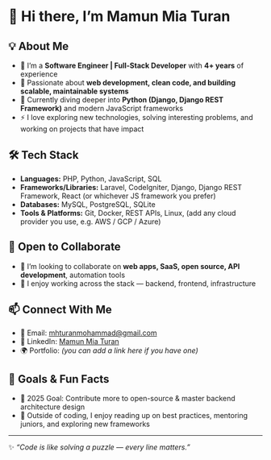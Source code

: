 # 👋 Hi there, I’m **Mamun Mia Turan**

## 💡 About Me  
- 🔭 I’m a **Software Engineer | Full-Stack Developer** with **4+ years** of experience  
- 👀 Passionate about **web development, clean code, and building scalable, maintainable systems**  
- 🌱 Currently diving deeper into **Python (Django, Django REST Framework)** and modern JavaScript frameworks  
- ⚡ I love exploring new technologies, solving interesting problems, and working on projects that have impact  

## 🛠️ Tech Stack  
- **Languages:** PHP, Python, JavaScript, SQL  
- **Frameworks/Libraries:** Laravel, CodeIgniter, Django, Django REST Framework, React (or whichever JS framework you prefer)  
- **Databases:** MySQL, PostgreSQL, SQLite  
- **Tools & Platforms:** Git, Docker, REST APIs, Linux, (add any cloud provider you use, e.g. AWS / GCP / Azure)  

## 🤝 Open to Collaborate  
- 💞️ I’m looking to collaborate on **web apps, SaaS, open source, API development**, automation tools  
- 📌 I enjoy working across the stack — backend, frontend, infrastructure  

## 📫 Connect With Me  
- 📧 Email: [mhturanmohammad@gmail.com](mailto:mhturanmohammad@gmail.com)  
- 💼 LinkedIn: [Mamun Mia Turan](https://www.linkedin.com/in/mamun-mia-turan-588800200/)  
- 🌍 Portfolio: *(you can add a link here if you have one)*  

## 🎯 Goals & Fun Facts  
- 🎯 2025 Goal: Contribute more to open-source & master backend architecture design  
- 🧠 Outside of coding, I enjoy reading up on best practices, mentoring juniors, and exploring new frameworks  

---

✨ *“Code is like solving a puzzle — every line matters.”*

